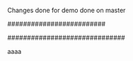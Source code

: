 Changes done for demo
done on master

#########################

##############################

aaaa
##
